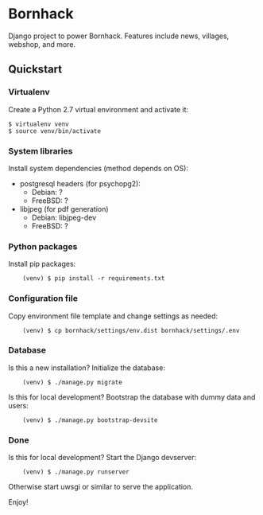 # Bornhack

Django project to power Bornhack. Features include news, villages, webshop, and more.

## Quickstart

### Virtualenv
Create a Python 2.7 virtual environment and activate it:
```
$ virtualenv venv
$ source venv/bin/activate
```

### System libraries
Install system dependencies (method depends on OS):
- postgresql headers (for psychopg2):
  - Debian: ?
  - FreeBSD: ?
- libjpeg (for pdf generation)
  - Debian: libjpeg-dev
  - FreeBSD: ?

### Python packages
Install pip packages:
```
    (venv) $ pip install -r requirements.txt
```

### Configuration file
Copy environment file template and change settings as needed:
```
    (venv) $ cp bornhack/settings/env.dist bornhack/settings/.env
```

### Database
Is this a new installation? Initialize the database:
```
    (venv) $ ./manage.py migrate
```

Is this for local development? Bootstrap the database with dummy data and users:
```
    (venv) $ ./manage.py bootstrap-devsite
```

### Done
Is this for local development? Start the Django devserver:
```
    (venv) $ ./manage.py runserver
```

Otherwise start uwsgi or similar to serve the application.

Enjoy!

